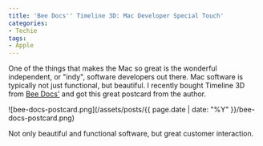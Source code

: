 ```yaml
---
title: 'Bee Docs'' Timeline 3D: Mac Developer Special Touch'
categories:
- Techie
tags:
- Apple
---
```


One of the things that makes the Mac so great is the wonderful independent, or "indy", software developers out there. Mac software is typically not just functional, but beautiful. I recently bought Timeline 3D from [Bee Docs'](http://www.beedocuments.com/) and got this great postcard from the author.

![bee-docs-postcard.png](/assets/posts/{{ page.date | date: "%Y" }}/bee-docs-postcard.png)

Not only beautiful and functional software, but great customer interaction.
